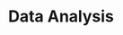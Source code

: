 ---
layout: grid
title: Data Analysis
description: >
  Posts in Data Analysis category
slug: DataAnalysis
permalink: dataanalysis
---